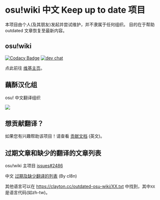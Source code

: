 # osu!wiki 中文 Keep up to date 项目

本项目由个人(及其朋友)发起并尝试维护，并不隶属于任何组织。
目的在于帮助 outdated 文章恢复至最新内容。

## osu!wiki
[![Codacy Badge](https://api.codacy.com/project/badge/Grade/7370d190691640bd8926b556bab83b63)](https://app.codacy.com/gh/ppy/osu-wiki?utm_source=github.com&utm_medium=referral&utm_content=ppy/osu-wiki&utm_campaign=Badge_Grade_Dashboard)
[![dev chat](https://discordapp.com/api/guilds/188630481301012481/widget.png?style=shield)](https://discord.gg/ppy)

点此前往 [维基主页](https://osu.ppy.sh/help/wiki/Main_Page)。

## 藕酥汉化组

osu! 中文翻译组织

[![](https://discordapp.com/api/guilds/281826842657161216/widget.png?style=shield)](https://discord.gg/xnWpxzZ)

## 想贡献翻译？

如果您有兴趣帮助该项目！请查看 [贡献文档](CONTRIBUTING.md) (英文)。

## 过期文章和缺少的翻译的文章列表

osu!wiki 主项目 [issues#2486](https://github.com/ppy/osu-wiki/issues/2486)

中文 [过期及缺少翻译的列表](https://clayton.cc/outdated-osu-wiki/zh.txt) (By cl8n)

其他语言可以在 https://clayton.cc/outdated-osu-wiki/XX.txt 中找到，其中``XX``是语言代码(如zh-tw)。
